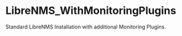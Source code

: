 # LibreNMS_WithMonitoringPlugins
Standard LibreNMS Installation with additional Monitoring Plugins. 
